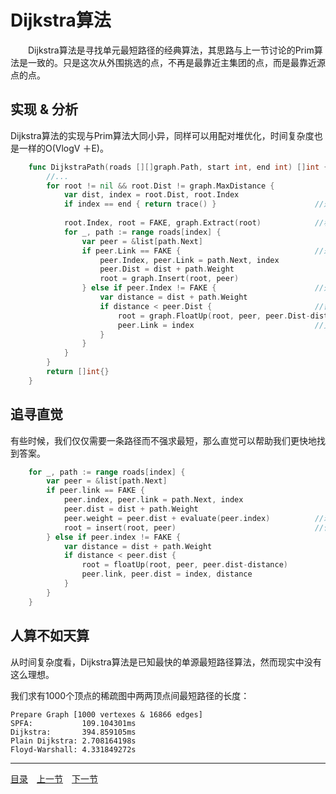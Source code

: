 # Dijkstra算法
　　Dijkstra算法是寻找单元最短路径的经典算法，其思路与上一节讨论的Prim算法是一致的。只是这次从外围挑选的点，不再是最靠近主集团的点，而是最靠近源点的点。

## 实现 & 分析
Dijkstra算法的实现与Prim算法大同小异，同样可以用配对堆优化，时间复杂度也是一样的O(VlogV ＋E)。
```go
	func DijkstraPath(roads [][]graph.Path, start int, end int) []int {
		//...
		for root != nil && root.Dist != graph.MaxDistance {
			var dist, index = root.Dist, root.Index
			if index == end { return trace() }						//返回最短路径
			
			root.Index, root = FAKE, graph.Extract(root)			//移出外围，纳入主集团
			for _, path := range roads[index] {
				var peer = &list[path.Next]
				if peer.Link == FAKE {								//未涉及点，纳入外围
					peer.Index, peer.Link = path.Next, index
					peer.Dist = dist + path.Weight
					root = graph.Insert(root, peer)
				} else if peer.Index != FAKE {						//外围点
					var distance = dist + path.Weight
					if distance < peer.Dist { 						//需要调整
						root = graph.FloatUp(root, peer, peer.Dist-distance)
						peer.Link = index							//更新最近邻
					}
				}
			}
		}
		return []int{}
	}
```

## 追寻直觉
有些时候，我们仅仅需要一条路径而不强求最短，那么直觉可以帮助我们更快地找到答案。
```go
	for _, path := range roads[index] {
		var peer = &list[path.Next]
		if peer.link == FAKE {
			peer.index, peer.link = path.Next, index
			peer.dist = dist + path.Weight
			peer.weight = peer.dist + evaluate(peer.index)			//理性+直觉
			root = insert(root, peer)								//作为选择标准
		} else if peer.index != FAKE {
			var distance = dist + path.Weight
			if distance < peer.dist {
				root = floatUp(root, peer, peer.dist-distance)
				peer.link, peer.dist = index, distance
			}
		}
	}
```

## 人算不如天算
从时间复杂度看，Dijkstra算法是已知最快的单源最短路径算法，然而现实中没有这么理想。

我们求有1000个顶点的稀疏图中两两顶点间最短路径的长度：

	Prepare Graph [1000 vertexes & 16866 edges]
	SPFA:           109.104301ms
	Dijkstra:       394.859105ms
	Plain Dijkstra: 2.708164198s
	Floyd-Warshall: 4.331849272s

---
[目录](../index.md)　[上一节](07-B.md)　[下一节](07-D.md)
